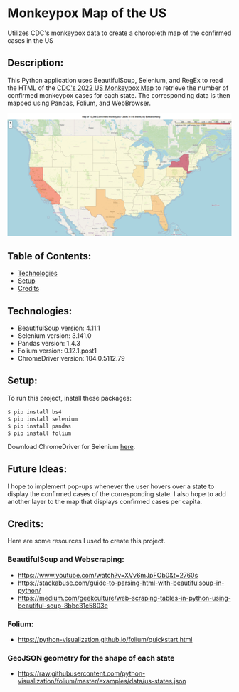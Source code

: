 # Monkeypox Map of the US
Utilizes CDC's monkeypox data to create a choropleth map of the confirmed cases in the US

## Description:
This Python application uses BeautifulSoup, Selenium, and RegEx to read the HTML of the [CDC's 2022 US Monkeypox Map](https://www.cdc.gov/poxvirus/monkeypox/response/2022/us-map.html) to retrieve the number of confirmed monkeypox cases for each state. The corresponding data is then mapped using Pandas, Folium, and WebBrowser. 

![Sample Image](./images/sample_image.png)

## Table of Contents:
* [Technologies](#technologies)
* [Setup](#setup)
* [Credits](#credits)

## Technologies:
* BeautifulSoup version: 4.11.1
* Selenium version: 3.141.0
* Pandas version: 1.4.3
* Folium version: 0.12.1.post1
* ChromeDriver version: 104.0.5112.79

## Setup:
To run this project, install these packages:
```
$ pip install bs4
$ pip install selenium
$ pip install pandas
$ pip install folium
```
Download ChromeDriver for Selenium [here](https://chromedriver.chromium.org/downloads).

## Future Ideas:
I hope to implement pop-ups whenever the user hovers over a state to display the confirmed cases of the corresponding state. I also hope to add another layer to the map that displays confirmed cases per capita.

## Credits:
Here are some resources I used to create this project.
### BeautifulSoup and Webscraping:
* https://www.youtube.com/watch?v=XVv6mJpFOb0&t=2760s
* https://stackabuse.com/guide-to-parsing-html-with-beautifulsoup-in-python/
* https://medium.com/geekculture/web-scraping-tables-in-python-using-beautiful-soup-8bbc31c5803e

### Folium:
* https://python-visualization.github.io/folium/quickstart.html

### GeoJSON geometry for the shape of each state
* https://raw.githubusercontent.com/python-visualization/folium/master/examples/data/us-states.json
